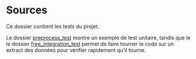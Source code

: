 # Sources

Ce dossier contient les tests du projet.

Le dossier [preprocess_test](preprocess_test) montre un exemple de test unitaire, tandis que le le dossier [free_integration_test](integration_test) permet de faire tourner le code sur un extract des données pour vérifier rapidement qu’il tourne.
